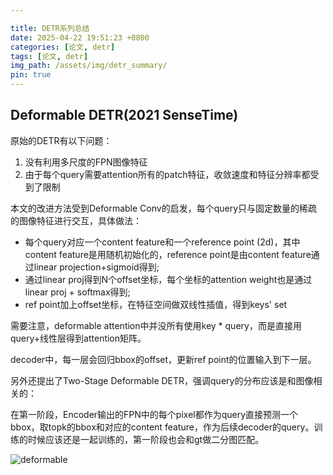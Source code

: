 ```yaml
---

title: DETR系列总结
date: 2025-04-22 19:51:23 +0800
categories: [论文, detr]
tags: [论文, detr]
img_path: /assets/img/detr_summary/
pin: true
---
```


## Deformable DETR(2021 SenseTime)

原始的DETR有以下问题：

  1. 没有利用多尺度的FPN图像特征
  2. 由于每个query需要attention所有的patch特征，收敛速度和特征分辨率都受到了限制

本文的改进方法受到Deformable Conv的启发，每个query只与固定数量的稀疏的图像特征进行交互，具体做法：

- 每个query对应一个content feature和一个reference point (2d)，其中content feature是用随机初始化的，reference point是由content feature通过linear projection+sigmoid得到;
- 通过linear proj得到N个offset坐标，每个坐标的attention weight也是通过linear proj + softmax得到;
- ref point加上offset坐标，在特征空间做双线性插值，得到keys' set

需要注意，deformable attention中并没所有使用key * query，而是直接用query+线性层得到attention矩阵。

decoder中，每一层会回归bbox的offset，更新ref point的位置输入到下一层。

另外还提出了Two-Stage Deformable DETR，强调query的分布应该是和图像相关的：

在第一阶段，Encoder输出的FPN中的每个pixel都作为query直接预测一个bbox，取topk的bbox和对应的content feature，作为后续decoder的query。训练的时候应该还是一起训练的，第一阶段也会和gt做二分图匹配。

![deformable](deformable_detr_ablation.jpg)
